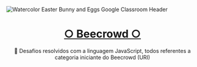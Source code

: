 ![Watercolor Easter Bunny and Eggs Google Classroom Header](https://user-images.githubusercontent.com/78513459/180587593-7b98ed62-cc7d-4cde-a9fb-336c26e658c0.png)
<h1 align="center">
    <a href="https://www.beecrowd.com.br/"> ○ Beecrowd ○ </a>
</h1>
<p align="center">🐝 Desafios resolvidos com a linguagem JavaScript, todos referentes a categoria iniciante do Beecrowd (URI)</p>
